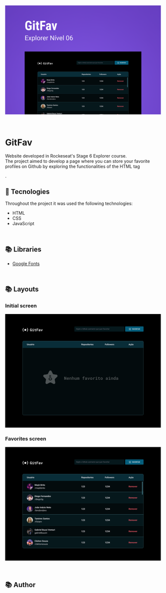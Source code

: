 ![Capa do Desafio](/readme_images/Capa.png 'Capa do Desafio')

<br>

# GitFav

Website developed in Rockeseat's Stage 6 Explorer course.
<br>
The project aimed to develop a page where you can store your favorite profiles on Github by exploring the functionalities of the HTML tag <table>.

## 🚀 Tecnologies

Throughout the project it was used the following technologies:

- HTML
- CSS
- JavaScript

<br>

## 📚 Libraries

- [Google Fonts](https://fonts.google.com/)

<br>

## 📚 Layouts

### Initial screen

![Initial screen](/readme_images/Tela_inicial.png 'Tela inicial')

### Favorites screen

![Favorites screen](/readme_images/Tela_Favoritos.png 'Tela favoritos')

<br>

## 📚 Author

<a href="https://www.linkedin.com/in/dayanesallet/" target="_blank"><img align="left" src="https://raw.githubusercontent.com/yushi1007/yushi1007/main/images/linkedin.svg" alt="" width="21px"/></a>
